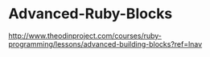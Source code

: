 # Advanced-Ruby-Blocks
http://www.theodinproject.com/courses/ruby-programming/lessons/advanced-building-blocks?ref=lnav
